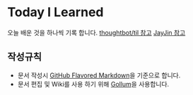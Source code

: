 # Today I Learned
오늘 배운 것을 하나씩 기록 합니다.
[thoughtbot/til 참고](https://github.com/thoughtbot/til)
[JayJin 참고](https://github.com/milooy/TIL)

## 작성규칙
- 문서 작성시 [GitHub Flavored Markdown](https://help.github.com/articles/github-flavored-markdown/)을 기준으로 합니다.
- 문서 편집 및 Wiki를 사용 하기 위해 [Gollum](https://github.com/gollum/gollum)을 사용합니다.

